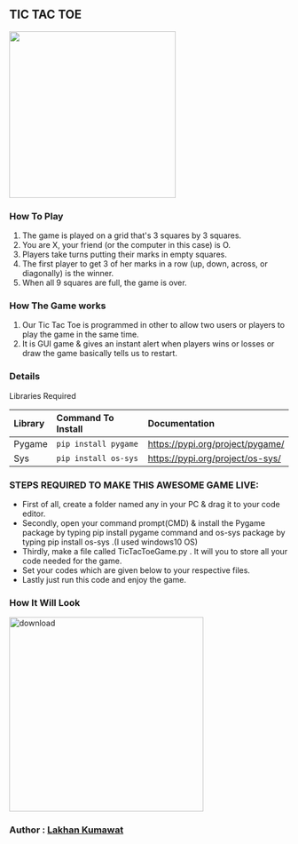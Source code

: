 ## TIC TAC TOE
<img width="300" src="https://media.giphy.com/media/ChzovjKPuEiYe8ePih/giphy.gif" />

### How To Play

1. The game is played on a grid that's 3 squares by 3 squares.
2. You are X, your friend (or the computer in this case) is O.
3. Players take turns putting their marks in empty squares.
4. The first player to get 3 of her marks in a row (up, down, across, or diagonally) is the winner.
5. When all 9 squares are full, the game is over.

### How The Game works

1. Our Tic Tac Toe is programmed in other to allow two users or players to play the game in the same time.
2. It is GUI game & gives an instant alert when players wins or losses or draw the game basically tells us to restart.

### Details
Libraries Required

| Library | Command To Install |  Documentation |
| :------------ | :------------ | :------------ |
|  Pygame  | `pip install pygame`  | https://pypi.org/project/pygame/  |
|  Sys | `pip install os-sys`  | https://pypi.org/project/os-sys/  |

### STEPS REQUIRED TO MAKE THIS AWESOME GAME LIVE:
- First of all, create a folder named any in your PC & drag it to your code editor.
- Secondly, open your command prompt(CMD) & install the Pygame package by typing pip install pygame command and os-sys package by typing pip install os-sys .(I used windows10 OS)
- Thirdly, make a file called TicTacToeGame.py . It will you to store all your code  needed for the game.
- Set your codes which are given below to your respective files.
- Lastly just run this code and enjoy the game.

### How It Will Look
<a href="https://imgbb.com/"><img width="350" src="https://i.ibb.co/0ZKQrW4/download.png" alt="download" border="0"></a>

### Author : [Lakhan Kumawat](https://github.com/Lakhankumawat)


